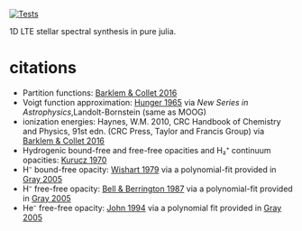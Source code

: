 [![Tests](https://github.com/ajwheeler/SSSynth.jl/actions/workflows/Test.yml/badge.svg)](https://github.com/ajwheeler/SSSynth.jl/actions/workflows/Test.yml)

1D LTE stellar spectral synthesis in pure julia.

# citations
 - Partition functions: [Barklem & Collet 2016](https://ui.adsabs.harvard.edu/abs/2016A%26A...588A..96B/abstract)
 - Voigt function approximation: [Hunger 1965](https://ui.adsabs.harvard.edu/abs/1956ZA.....39...36H/abstract) via _New Series in Astrophysics_,Landolt-Bornstein (same as MOOG)
 - ionization energies: Haynes, W.M. 2010, CRC Handbook of Chemistry and Physics, 91st edn. (CRC Press, Taylor and Francis Group) via [Barklem & Collet 2016](https://ui.adsabs.harvard.edu/abs/2016A%26A...588A..96B/abstract)
 - Hydrogenic bound-free and free-free opacities and H₂⁺ continuum opacities: [Kurucz 1970](https://ui.adsabs.harvard.edu/abs/1970SAOSR.309.....K/abstract)
 - H⁻ bound-free opacity: [Wishart 1979](https://ui.adsabs.harvard.edu/abs/1979MNRAS.187P..59W/abstract) via a polynomial-fit provided in [Gray 2005](https://ui.adsabs.harvard.edu/abs/2005oasp.book.....G/abstract)
 - H⁻ free-free opacity: [Bell & Berrington 1987](https://iopscience.iop.org/article/10.1088/0022-3700/20/4/019/pdf) via a polynomial-fit provided in [Gray 2005](https://ui.adsabs.harvard.edu/abs/2005oasp.book.....G/abstract)
 - He⁻ free-free opacity: [John 1994](https://ui.adsabs.harvard.edu/abs/1994MNRAS.269..871J/abstract) via a polynomial fit provided in [Gray 2005](https://ui.adsabs.harvard.edu/abs/2005oasp.book.....G/abstract)